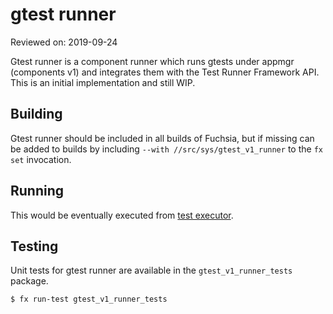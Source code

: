 # gtest runner

Reviewed on: 2019-09-24

Gtest runner is a component runner which runs gtests under appmgr (components v1) and integrates
them with the Test Runner Framework API. This is an initial implementation and still WIP.

## Building

Gtest runner should be included in all builds of Fuchsia, but if missing
can be added to builds by including `--with //src/sys/gtest_v1_runner` to the
`fx set` invocation.

## Running

This would be eventually executed from [test executor](https://fuchsia.googlesource.com/fuchsia/+/HEAD/src/testing/sl4f/src/test).

## Testing

Unit tests for gtest runner are available in the `gtest_v1_runner_tests`
package.

```
$ fx run-test gtest_v1_runner_tests
```
